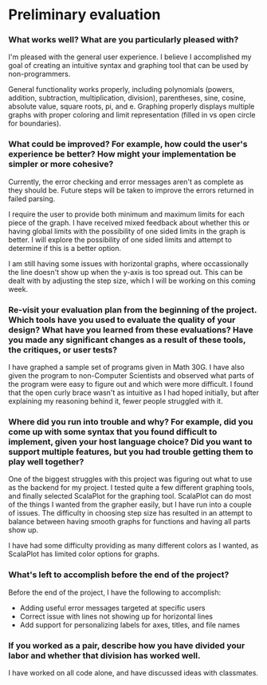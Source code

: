 # Preliminary evaluation
### What works well? What are you particularly pleased with?

I'm pleased with the general user experience. I believe I accomplished
my goal of creating an intuitive syntax and graphing tool that can be
used by non-programmers. 

General functionality works properly, including polynomials (powers,
addition, subtraction, multiplication, division), parentheses, sine,
cosine, absolute value, square roots, pi, and e. Graphing properly
displays multiple graphs with proper coloring and limit representation
(filled in vs open circle for boundaries). 

### What could be improved? For example, how could the user's experience be better? How might your implementation be simpler or more cohesive?

Currently, the error checking and error messages aren't as complete as they
should be. Future steps will be taken to improve the errors returned in 
failed parsing. 

I require the user to provide both minimum and maximum limits for each piece of 
the graph. I have received mixed feedback about whether this or having global 
limits with the possibility of one sided limits in the graph is better. I will
explore the possibility of one sided limits and attempt to determine if this is
a better option. 

I am still having some issues with horizontal graphs, where occassionally the 
line doesn't show up when the y-axis is too spread out. This can be dealt with
by adjusting the step size, which I will be working on this coming week. 

### Re-visit your evaluation plan from the beginning of the project. Which tools have you used to evaluate the quality of your design? What have you learned from these evaluations? Have you made any significant changes as a result of these tools, the critiques, or user tests?

I have graphed a sample set of programs given in Math 30G. I have also given 
the program to non-Computer Scientists and observed what parts of the program
were easy to figure out and which were more difficult. I found that the open
curly brace wasn't as intuitive as I had hoped initially, but after explaining
my reasoning behind it, fewer people struggled with it.


### Where did you run into trouble and why? For example, did you come up with some syntax that you found difficult to implement, given your host language choice? Did you want to support multiple features, but you had trouble getting them to play well together?

One of the biggest struggles with this project was figuring out what to use as
the backend for my project. I tested quite a few different graphing tools, and
finally selected ScalaPlot for the graphing tool. ScalaPlot can do most of the 
things I wanted from the grapher easily, but I have run into a couple of issues.
The difficulty in choosing step size has resulted in an attempt to balance
between having smooth graphs for functions and having all parts show up. 

I have had some difficulty providing as many different colors as I wanted, as
ScalaPlot has limited color options for graphs. 

### What's left to accomplish before the end of the project?

Before the end of the project, I have the following to accomplish: 
* Adding useful error messages targeted at specific users
* Correct issue with lines not showing up for horizontal lines
* Add support for personalizing labels for axes, titles, and file names

### If you worked as a pair, describe how you have divided your labor and whether that division has worked well.

I have worked on all code alone, and have discussed ideas with classmates.

